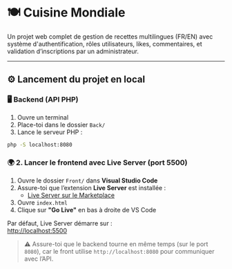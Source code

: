 # 🍽️ Cuisine Mondiale

Un projet web complet de gestion de recettes multilingues (FR/EN) avec système d'authentification, rôles utilisateurs, likes, commentaires, et validation d’inscriptions par un administrateur.

---

## ⚙️ Lancement du projet en local

### 🖥️ Backend (API PHP)

1. Ouvre un terminal
2. Place-toi dans le dossier `Back/`
3. Lance le serveur PHP :

```bash
php -S localhost:8080
```

### 🌍 2. Lancer le frontend avec **Live Server (port 5500)**

1. Ouvre le dossier `Front/` dans **Visual Studio Code**
2. Assure-toi que l’extension **Live Server** est installée :
   - [Live Server sur le Marketplace](https://marketplace.visualstudio.com/items?itemName=ritwickdey.LiveServer)
3. Ouvre `index.html`
4. Clique sur **"Go Live"** en bas à droite de VS Code

Par défaut, Live Server démarre sur :  
[http://localhost:5500](http://localhost:5500)

> ⚠️ Assure-toi que le backend tourne en même temps (sur le port `8080`), car le front utilise `http://localhost:8080` pour communiquer avec l’API.
